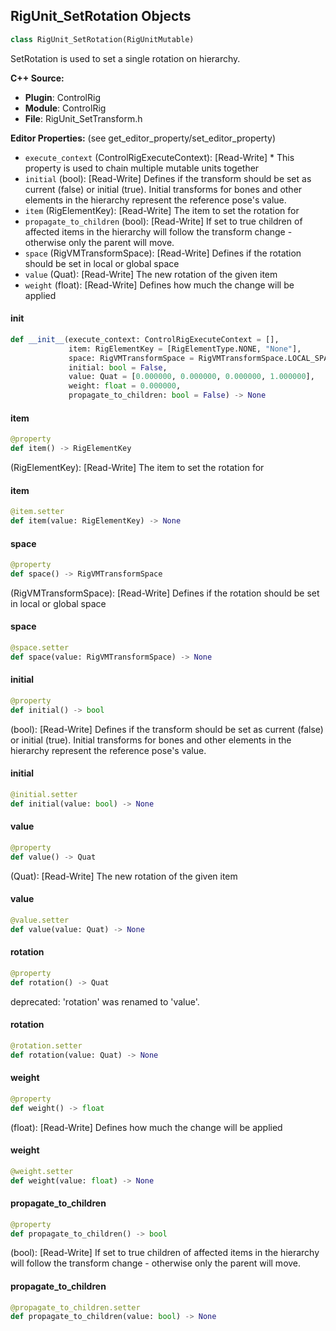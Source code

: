 ## RigUnit_SetRotation Objects

```python
class RigUnit_SetRotation(RigUnitMutable)
```

SetRotation is used to set a single rotation on hierarchy.

**C++ Source:**

- **Plugin**: ControlRig
- **Module**: ControlRig
- **File**: RigUnit_SetTransform.h

**Editor Properties:** (see get_editor_property/set_editor_property)

- ``execute_context`` (ControlRigExecuteContext):  [Read-Write] * This property is used to chain multiple mutable units together
- ``initial`` (bool):  [Read-Write] Defines if the transform should be set as current (false) or initial (true).
  Initial transforms for bones and other elements in the hierarchy represent the reference pose's value.
- ``item`` (RigElementKey):  [Read-Write] The item to set the rotation for
- ``propagate_to_children`` (bool):  [Read-Write] If set to true children of affected items in the hierarchy
  will follow the transform change - otherwise only the parent will move.
- ``space`` (RigVMTransformSpace):  [Read-Write] Defines if the rotation should be set in local or global space
- ``value`` (Quat):  [Read-Write] The new rotation of the given item
- ``weight`` (float):  [Read-Write] Defines how much the change will be applied

<a id="unreal.RigUnit_SetRotation.__init__"></a>

#### __init__

```python
def __init__(execute_context: ControlRigExecuteContext = [],
             item: RigElementKey = [RigElementType.NONE, "None"],
             space: RigVMTransformSpace = RigVMTransformSpace.LOCAL_SPACE,
             initial: bool = False,
             value: Quat = [0.000000, 0.000000, 0.000000, 1.000000],
             weight: float = 0.000000,
             propagate_to_children: bool = False) -> None
```

<a id="unreal.RigUnit_SetRotation.item"></a>

#### item

```python
@property
def item() -> RigElementKey
```

(RigElementKey):  [Read-Write] The item to set the rotation for

<a id="unreal.RigUnit_SetRotation.item"></a>

#### item

```python
@item.setter
def item(value: RigElementKey) -> None
```

<a id="unreal.RigUnit_SetRotation.space"></a>

#### space

```python
@property
def space() -> RigVMTransformSpace
```

(RigVMTransformSpace):  [Read-Write] Defines if the rotation should be set in local or global space

<a id="unreal.RigUnit_SetRotation.space"></a>

#### space

```python
@space.setter
def space(value: RigVMTransformSpace) -> None
```

<a id="unreal.RigUnit_SetRotation.initial"></a>

#### initial

```python
@property
def initial() -> bool
```

(bool):  [Read-Write] Defines if the transform should be set as current (false) or initial (true).
Initial transforms for bones and other elements in the hierarchy represent the reference pose's value.

<a id="unreal.RigUnit_SetRotation.initial"></a>

#### initial

```python
@initial.setter
def initial(value: bool) -> None
```

<a id="unreal.RigUnit_SetRotation.value"></a>

#### value

```python
@property
def value() -> Quat
```

(Quat):  [Read-Write] The new rotation of the given item

<a id="unreal.RigUnit_SetRotation.value"></a>

#### value

```python
@value.setter
def value(value: Quat) -> None
```

<a id="unreal.RigUnit_SetRotation.rotation"></a>

#### rotation

```python
@property
def rotation() -> Quat
```

deprecated: 'rotation' was renamed to 'value'.

<a id="unreal.RigUnit_SetRotation.rotation"></a>

#### rotation

```python
@rotation.setter
def rotation(value: Quat) -> None
```

<a id="unreal.RigUnit_SetRotation.weight"></a>

#### weight

```python
@property
def weight() -> float
```

(float):  [Read-Write] Defines how much the change will be applied

<a id="unreal.RigUnit_SetRotation.weight"></a>

#### weight

```python
@weight.setter
def weight(value: float) -> None
```

<a id="unreal.RigUnit_SetRotation.propagate_to_children"></a>

#### propagate_to_children

```python
@property
def propagate_to_children() -> bool
```

(bool):  [Read-Write] If set to true children of affected items in the hierarchy
will follow the transform change - otherwise only the parent will move.

<a id="unreal.RigUnit_SetRotation.propagate_to_children"></a>

#### propagate_to_children

```python
@propagate_to_children.setter
def propagate_to_children(value: bool) -> None
```

<a id="unreal.RigUnit_SetScale"></a>